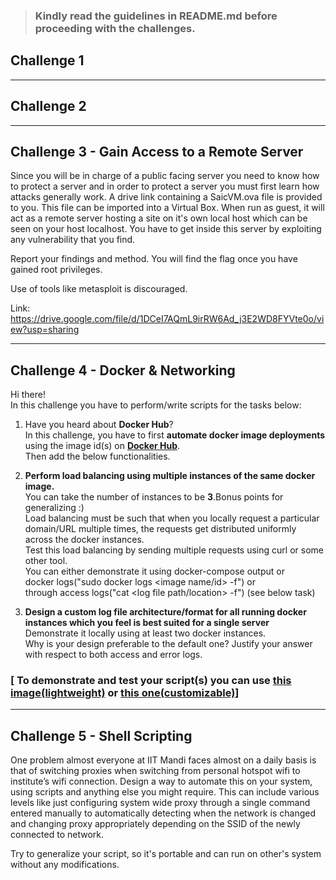 >### Kindly read the guidelines in **README.md** before proceeding with the challenges.
## Challenge 1

-----------------------------------------------------
## Challenge 2

-----------------------------------------------------
## Challenge 3 - Gain Access to a Remote Server

Since you will be in charge of a public facing server you need to know how to protect a server and in order to protect a server you must first learn how attacks generally work. A drive link containing a SaicVM.ova file is provided to you. This file can be imported into a Virtual Box. When run as guest, it will act as a remote server hosting a site on it's own local host which can be seen on your host localhost. You have to get inside this server by exploiting any vulnerability that you find.

Report your findings and method. You will find the flag once you have gained root privileges.

Use of tools like metasploit is discouraged.

Link: https://drive.google.com/file/d/1DCeI7AQmL9irRW6Ad_j3E2WD8FYVte0o/view?usp=sharing

-----------------------------------------------------
## Challenge 4 - Docker & Networking

Hi there!<br>
In this challenge you have to perform/write scripts for the tasks below:<br>
1. Have you heard about **Docker Hub**?<br>
In this challenge, you have to first **automate docker image deployments** using the image id(s) on [**Docker Hub**](https://hub.docker.com/search?q=).<br>
Then add the below functionalities.

2. **Perform load balancing using multiple instances of the same docker image.**<br>
You can take the number of instances to be **3**.Bonus points for generalizing :)<br>
Load balancing must be such that when you locally request a particular domain/URL multiple times, the requests get distributed uniformly across the docker instances.<br>
Test this load balancing by sending multiple requests using curl or some other tool.<br>
You can either demonstrate it using docker-compose output or <br>
docker logs("sudo docker logs <image name/id> -f") or <br>
through access logs("cat <log file path/location> -f") (see below task)<br>

3. **Design a custom log file architecture/format for all running docker instances which you feel is best suited for a single server**<br>
Demonstrate it locally using at least two docker instances.<br>
Why is your design preferable to the default one? Justify your answer with respect to both access and error logs.<br>
### [ To demonstrate and test your script(s) you can use [this image(lightweight)](https://hub.docker.com/r/metavinayak/matrix) or [this one(customizable)](https://hub.docker.com/r/metavinayak/matrix-custom)]

-----------------------------------------------------
## Challenge 5 - Shell Scripting

One problem almost everyone at IIT Mandi faces almost on a daily basis is that of switching proxies when switching from personal hotspot wifi to institute’s wifi connection. Design a way to automate this on your system, using scripts and anything else you might require. This can include various levels like just configuring system wide proxy through a single command entered manually to automatically detecting when the network is changed and changing proxy appropriately depending on the SSID of the newly connected to network.

Try to generalize your script, so it's portable and can run on other's system without any modifications.

